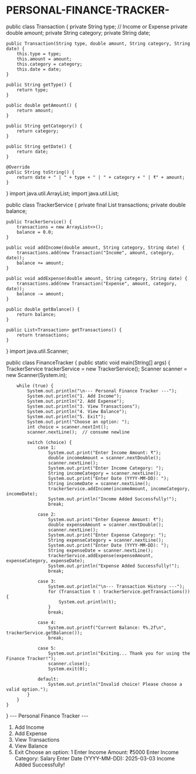 # PERSONAL-FINANCE-TRACKER-
public class Transaction {
    private String type; // Income or Expense
    private double amount;
    private String category;
    private String date;

    public Transaction(String type, double amount, String category, String date) {
        this.type = type;
        this.amount = amount;
        this.category = category;
        this.date = date;
    }

    public String getType() {
        return type;
    }

    public double getAmount() {
        return amount;
    }

    public String getCategory() {
        return category;
    }

    public String getDate() {
        return date;
    }

    @Override
    public String toString() {
        return date + " | " + type + " | " + category + " | ₹" + amount;
    }
}
import java.util.ArrayList;
import java.util.List;

public class TrackerService {
    private final List<Transaction> transactions;
    private double balance;

    public TrackerService() {
        transactions = new ArrayList<>();
        balance = 0.0;
    }

    public void addIncome(double amount, String category, String date) {
        transactions.add(new Transaction("Income", amount, category, date));
        balance += amount;
    }

    public void addExpense(double amount, String category, String date) {
        transactions.add(new Transaction("Expense", amount, category, date));
        balance -= amount;
    }

    public double getBalance() {
        return balance;
    }

    public List<Transaction> getTransactions() {
        return transactions;
    }
}
import java.util.Scanner;

public class FinanceTracker {
    public static void main(String[] args) {
        TrackerService trackerService = new TrackerService();
        Scanner scanner = new Scanner(System.in);

        while (true) {
            System.out.println("\n--- Personal Finance Tracker ---");
            System.out.println("1. Add Income");
            System.out.println("2. Add Expense");
            System.out.println("3. View Transactions");
            System.out.println("4. View Balance");
            System.out.println("5. Exit");
            System.out.print("Choose an option: ");
            int choice = scanner.nextInt();
            scanner.nextLine();  // consume newline

            switch (choice) {
                case 1:
                    System.out.print("Enter Income Amount: ₹");
                    double incomeAmount = scanner.nextDouble();
                    scanner.nextLine();
                    System.out.print("Enter Income Category: ");
                    String incomeCategory = scanner.nextLine();
                    System.out.print("Enter Date (YYYY-MM-DD): ");
                    String incomeDate = scanner.nextLine();
                    trackerService.addIncome(incomeAmount, incomeCategory, incomeDate);
                    System.out.println("Income Added Successfully!");
                    break;

                case 2:
                    System.out.print("Enter Expense Amount: ₹");
                    double expenseAmount = scanner.nextDouble();
                    scanner.nextLine();
                    System.out.print("Enter Expense Category: ");
                    String expenseCategory = scanner.nextLine();
                    System.out.print("Enter Date (YYYY-MM-DD): ");
                    String expenseDate = scanner.nextLine();
                    trackerService.addExpense(expenseAmount, expenseCategory, expenseDate);
                    System.out.println("Expense Added Successfully!");
                    break;

                case 3:
                    System.out.println("\n--- Transaction History ---");
                    for (Transaction t : trackerService.getTransactions()) {
                        System.out.println(t);
                    }
                    break;

                case 4:
                    System.out.printf("Current Balance: ₹%.2f\n", trackerService.getBalance());
                    break;

                case 5:
                    System.out.println("Exiting... Thank you for using the Finance Tracker!");
                    scanner.close();
                    System.exit(0);

                default:
                    System.out.println("Invalid choice! Please choose a valid option.");
            }
        }
    }
}
--- Personal Finance Tracker ---
1. Add Income
2. Add Expense
3. View Transactions
4. View Balance
5. Exit
Choose an option: 1
Enter Income Amount: ₹5000
Enter Income Category: Salary
Enter Date (YYYY-MM-DD): 2025-03-03
Income Added Successfully!
